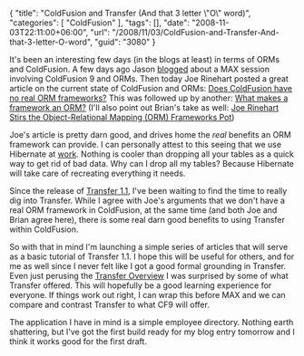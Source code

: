 {
	"title": "ColdFusion and Transfer (And that 3 letter \\\"O\\\" word)",
	"categories": [
		"ColdFusion"
	],
	"tags": [],
	"date": "2008-11-03T22:11:00+06:00",
	"url": "/2008/11/03/ColdFusion-and-Transfer-And-that-3-letter-O-word",
	"guid": "3080"
}

It's been an interesting few days (in the blogs at least) in terms of ORMs and ColdFusion. A few days ago Jason <a href="http://www.cfinsider.com/index.cfm/2008/10/30/Object-Relational-Mapping-with-ColdFusion-9">blogged</a> about a MAX session involving ColdFusion 9 and ORMs. Then today Joe Rinehart posted a great article on the current state of ColdFusion and ORMs: <a href="http://firemoss.com/post.cfm/does-coldfusion-have-no-real-orm-frameworks">Does ColdFusion have no real ORM frameworks?</a> This was followed up by another: <a href="http://www.firemoss.com/post.cfm/what-makes-a-framework-an-orm">What makes a framework an ORM?</a> (I'll also point out Brian's take as well: <a href="http://www.briankotek.com/blog/index.cfm/2008/11/3/Joe-Rinehart-Stirs-the-ObjectRelational-Mapping-ORM-Frameworks-Pot">Joe Rinehart Stirs the Object-Relational Mapping (ORM) Frameworks Pot</a>)

Joe's article is pretty darn good, and drives home the <i>real</i> benefits an ORM framework can provide. I can personally attest to this seeing that we use Hibernate at <a href="http://www.broadchoice.com">work</a>. Nothing is cooler than dropping all your tables as a quick way to get rid of bad data. Why can I drop all my tables? Because Hibernate will take care of recreating everything it needs. 

Since the release of <a href="http://www.transfer-orm.com/?action=displayPost&ID=372">Transfer 1.1</a>, I've been waiting to find the time to really dig into Transfer. While I agree with Joe's arguments that we don't have a real ORM framework in ColdFusion, at the same time (and both Joe and Brian agree here), there is some real darn good benefits to using Transfer within ColdFusion. 

So with that in mind I'm launching a simple series of articles that will serve as a basic tutorial of Transfer 1.1. I hope this will be useful for others, and for me as well since I never felt like I got a good formal grounding in Transfer. Even just perusing the <a href="http://docs.transfer-orm.com/wiki/Overview.cfm">Transfer Overview</a> I was surprised by some of what Transfer offered. This will hopefully be a good learning experience for everyone. If things work out right, I can wrap this before MAX and we can compare and contrast Transfer to what CF9 will offer. 

The application I have in mind is a simple employee directory. Nothing earth shattering, but I've got the first build ready for my blog entry tomorrow and I think it works good for the first draft.
